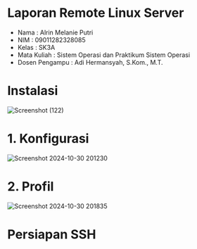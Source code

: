 # Laporan Remote Linux Server 
- Nama : Alrin Melanie Putri
- NIM : 09011282328085
- Kelas : SK3A
- Mata Kuliah : Sistem Operasi dan Praktikum Sistem Operasi
- Dosen Pengampu : Adi Hermansyah, S.Kom., M.T.
# Instalasi 
![Screenshot (122)](https://github.com/user-attachments/assets/8313388e-c30e-43f9-a3eb-64fca5fcc923)
# 1. Konfigurasi
![Screenshot 2024-10-30 201230](https://github.com/user-attachments/assets/735cfa78-fd2f-4f12-bae7-917cb42e2437)
# 2. Profil
![Screenshot 2024-10-30 201835](https://github.com/user-attachments/assets/2d2c49c9-3502-45f2-b0f6-0c4d5eab4615)
# Persiapan SSH
